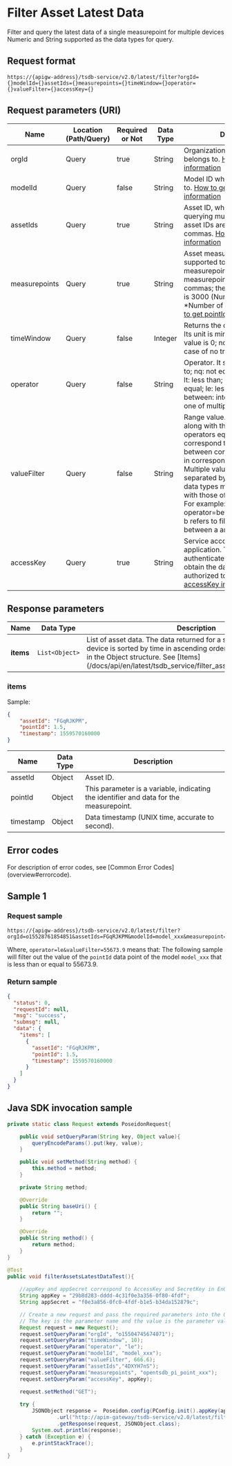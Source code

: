 # Filter Asset Latest Data



Filter and query the latest data of a single measurepoint for multiple devices Numeric and String supported as the data types for query.

## Request format

```
https://{apigw-address}/tsdb-service/v2.0/latest/filter?orgId={}modelId={}assetIds={}measurepoints={}timeWindow={}operator={}valueFilter={}accessKey={}
```

## Request parameters (URI)

| Name | Location (Path/Query) | Required or Not | Data Type | Description |
|---------------|------------------|----------|-----------|--------------|
| orgId         | Query            | true     | String    | Organization ID which the asset belongs to. [How to get orgId information](/docs/api/en/latest/api_faqs#how-to-get-orgid-information-orgid)                                                                                                                                                                                                                            |
| modelId       | Query            | false    | String    |Model ID which the asset belongs to. [How to get modelId information](/docs/api/en/latest/api_faqs#how-to-get-orgid-information-orgid)                                                                                                                                                                                                                            |
| assetIds      | Query            | true     | String    | Asset ID, which supports querying multiple assets; multiple asset IDs are separated by commas. [How to get assetId information](/docs/api/en/latest/api_faqs.html#how-to-get-assetid-information-assetid)                                                                                                                                                                                |
| measurepoints | Query            | true     | String    | Asset measurepoint. It is supported to query multiple measurepoints, and all the measurepoints are separated by commas; the upper limit for query is 3000 (Number of devices *Number of measurepoints). [How to get pointId information](/docs/api/en/latest/api_faqs#how-to-get-the-measurepoint-pointid-information-pointid)                                                                                                                                                                           |
| timeWindow     | Query            | false     | Integer  | Returns the data schedule setting. Its unit is minute and its minimum value is 0; no filtering is applied in case of no transfer. |
| operator       | Query            | false     | String    | Operator. It supports: eq: equal to; nq: not equal; gt: greater than; lt: less than; ge: greater than or equal; le: less than or equal; between: interval of 2 values; in: one of multiple values.                                                                                                                                      |
| valueFilter      | Query            | false    | String   |Range value. It needs to be used along with the operator. The operators eq, nq, gt, ge, lt, and le correspond to a single value; between corresponds to 2 values; in corresponds to multiple values. Multiple values should be separated by commas, and the data types must be consistent with those of the measurepoints. For example: operator=betwteen&valueFilter=a, b refers to filtering out the values between a and b.                                                                    |
| accessKey     | Query            | true     | String    |Service account of the application. The application authenticates with `accessKey` to obtain the data that it is authorized to access. [How to get accessKey information](/docs/api/en/latest/api_faqs.html#how-to-get-accesskey-information-accesskey)|                                                                     

## Response parameters

| Name | Data Type     | Description          |
|-------|----------------|---------------------------|
| **items** | `List<Object>` | List of asset data. The data returned for a single point of a single device is sorted by time in ascending order. Parameters are stored in the Object structure. See [Items] (/docs/api/en/latest/tsdb_service/filter_asset_latest_data.html#id2).

### items

Sample:
```json
{
    "assetId": "FGqRJKPM", 		
    "pointId": 1.5,   			
    "timestamp": 1559570160000	
}
```

| Name | Data Type | Description |
|---------------|-----------|--------------------------------------|
| assetId       | Object    | Asset ID.                                              |
| pointId | Object    |This parameter is a variable, indicating the identifier and data for the measurepoint.                                     |
| timestamp     | Object    | Data timestamp (UNIX time, accurate to second).                                     |

## Error codes
For description of error codes, see [Common Error Codes] (overview#errorcode).

## Sample 1

### Request sample
```
https://{apigw-address}/tsdb-service/v2.0/latest/filter?orgId=o15528761854851&assetIds=FGqRJKPM&modelId=model_xxx&measurepoint=pointId&timeWindow=&operator=le&valueFilter=55673.9&accessKey=accessKey
```
Where, `operator=le&valueFilter=55673.9` means that: The following sample will filter out the value of the `pointId` data point of the model `model_xxx` that is less than or equal to 55673.9.

### Return sample

```json
{
  "status": 0,
  "requestId": null,
  "msg": "success",
  "submsg": null,
  "data": {
    "items": [
      {
        "assetId": "FGqRJKPM",
        "pointId": 1.5,
        "timestamp": 1559570160000
      }
    ]
  }
}
```

## Java SDK invocation sample

```java
private static class Request extends PoseidonRequest{

    public void setQueryParam(String key, Object value){
        queryEncodeParams().put(key, value);
    }

    public void setMethod(String method) {
        this.method = method;
    }

    private String method;

    @Override
    public String baseUri() {
        return "";
    }

    @Override
    public String method() {
        return method;
    }
}

@Test
public void filterAssetsLatestDataTest(){
    
    //appKey and appSecret correspond to AccessKey and SecretKey in EnOS
    String appKey = "29b8d283-dddd-4c31f0e3a356-0f80-4fdf";
    String appSecret = "f0e3a856-0fc0-4fdf-b1e5-b34da152879c";

    // Create a new request and pass the required parameters into the Query map.
    // The key is the parameter name and the value is the parameter value.
    Request request = new Request();
    request.setQueryParam("orgId", "o15504745674071");
    request.setQueryParam("timeWindow", 10);
    request.setQueryParam("operator", "le");
    request.setQueryParam("modelId", "model_xxx");
    request.setQueryParam("valueFilter", 666.6);
    request.setQueryParam("assetIds","4DXYH7nS");
    request.setQueryParam("measurepoints", "opentsdb_pi_point_xxx");
    request.setQueryParam("accessKey", appKey);
    
    request.setMethod("GET");

    try {
        JSONObject response =  Poseidon.config(PConfig.init().appKey(appKey).appSecret(appSecret).debug())
                .url("http://apim-gateway/tsdb-service/v2.0/latest/filter")
                .getResponse(request, JSONObject.class);
        System.out.println(response);
    } catch (Exception e) {
        e.printStackTrace();
    }
}
```
